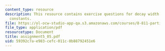 ```yaml
---
content_type: resource
description: This resource contains exercise questions for decay width and higgs coupling
  constants.
file: https://ol-ocw-studio-app-qa.s3.amazonaws.com/courses/8-811-particle-physics-ii-fall-2005/59392c7ae983cefc011c0b88792451e6_assignment5_05.pdf
file_type: application/pdf
resourcetype: Document
title: assignment5_05.pdf
uid: 59392c7a-e983-cefc-011c-0b88792451e6
---
```


